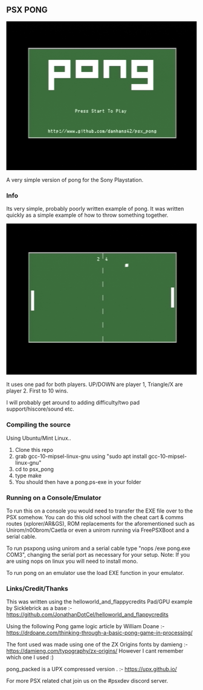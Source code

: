 
## PSX PONG

![Main Screen](https://github.com/danhans42/psx_pong/blob/main/images/screenshot1.png)

A very simple version of pong for the Sony Playstation.

### Info

Its very simple, probably poorly written example of pong. It was written quickly as a simple example of how to throw something together.

![Game Screen](https://github.com/danhans42/psx_pong/blob/main/images/screenshot2.png)

It uses one pad for both players. UP/DOWN are player 1, Triangle/X are player 2. First to 10 wins.

I will probably get around to adding difficulty/two pad support/hiscore/sound etc.

### Compiling the source

Using Ubuntu/Mint Linux.. 

1. Clone this repo 
2. grab gcc-10-mipsel-linux-gnu using  "sudo apt install gcc-10-mipsel-linux-gnu"
3. cd to psx_pong
4. type make
5. You should then have a pong.ps-exe in your folder

### Running on a Console/Emulator

To run this on a console you would need to transfer the EXE file over to the PSX somehow. You can do this old school with the cheat cart & comms routes (xplorer/AR&GS), ROM replacements for the aforementioned such as Unirom/n00brom/Caetla or even a unirom running via FreePSXBoot and a serial cable. 

To run psxpong using unirom and a serial cable type "nops /exe pong.exe COM3", changing the serial port as necessary for your setup. Note: If you are using nops on linux you will need to install mono.

To run pong on an emulator use the load EXE function in your emulator.

### Links/Credit/Thanks

This was written using the helloworld_and_flappycredits Pad/GPU example by Sicklebrick as a base :-
https://github.com/JonathanDotCel/helloworld_and_flappycredits

Using the following Pong game logic article by William Doane :-
https://drdoane.com/thinking-through-a-basic-pong-game-in-processing/

The font used was made using one of the ZX Origins fonts by damieng :- 
https://damieng.com/typography/zx-origins/ 
However I cant remember which one I used :)

pong_packed is a UPX compressed version . :- 
https://upx.github.io/

For more PSX related chat join us on the #psxdev discord server.
